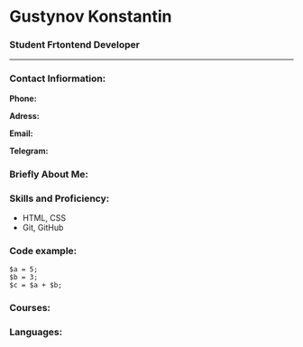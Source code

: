 
# Gustynov Konstantin

### Student Frtontend Developer
---
### Contact Infiormation:

**Phone:**

**Adress:**

**Email:**

**Telegram:**


### Briefly About Me:

### Skills and Proficiency:

* HTML, CSS
* Git, GitHub

### Code example:

```
$a = 5; 
$b = 3; 
$c = $a + $b;
```

### Courses:

### Languages:


